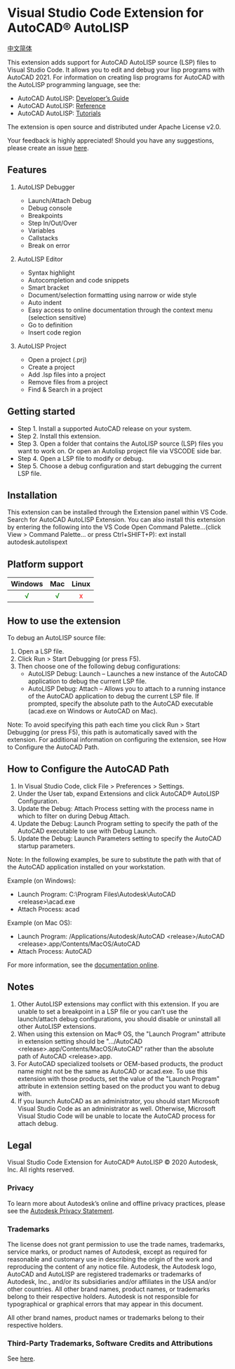 # Visual Studio Code Extension for AutoCAD® AutoLISP

[中文简体](README-zh-cn.md)

This extension adds support for AutoCAD AutoLISP source (LSP) files to Visual Studio Code. It allows you to edit and debug your lisp programs with AutoCAD 2021.
For information on creating lisp programs for AutoCAD with the AutoLISP programming language, see the:
   - AutoCAD AutoLISP: [Developer’s Guide](https://www.autodesk.com/autolisp-developers-guide)
   - AutoCAD AutoLISP: [Reference](https://www.autodesk.com/autolisp-reference)
   - AutoCAD AutoLISP: [Tutorials](https://www.autodesk.com/autolisp-tutorials)

The extension is open source and distributed under Apache License v2.0.

Your feedback is highly appreciated! Should you have any suggestions, please create an issue [here](https://github.com/Autodesk-AutoCAD/AutoLispExt/issues).

## Features
1. AutoLISP Debugger
    * Launch/Attach Debug
    * Debug console
    * Breakpoints
    * Step In/Out/Over
    * Variables
    * Callstacks
    * Break on error

2. AutoLISP Editor
    * Syntax highlight
    * Autocompletion and code snippets
    * Smart bracket
    * Document/selection formatting using narrow or wide style
    * Auto indent
    * Easy access to online documentation through the context menu (selection sensitive)
    * Go to definition
    * Insert code region

3. AutoLISP Project
    * Open a project (.prj)
    * Create a project
    * Add .lsp files into a project
    * Remove files from a project
    * Find & Search in a project

## Getting started
- Step 1. Install a supported AutoCAD release on your system. 
- Step 2. Install this extension.
- Step 3. Open a folder that contains the AutoLISP source (LSP) files you want to work on. Or open an Autolisp project file via VSCODE side bar.
- Step 4. Open a LSP file to modify or debug.
- Step 5. Choose a debug configuration and start debugging the current LSP file.

## Installation
This extension can be installed through the Extension panel within VS Code. Search for AutoCAD AutoLISP Extension.
You can also install this extension by entering the following into the VS Code Open Command Palette...(click View > Command Palette... or press Ctrl+SHIFT+P):
ext install autodesk.autolispext

## Platform support
Windows | Mac | Linux |
:-------: | :---: | :-------: |
<font color=green>√</font> | <font color=green>√</font> | <font color=red>x</font> |

## How to use the extension
To debug an AutoLISP source file:
1.  Open a LSP file.
2.  Click Run > Start Debugging (or press F5). 
3.  Then choose one of the following debug configurations:
     * AutoLISP Debug: Launch – Launches a new instance of the AutoCAD application to debug the current LSP file.
     * AutoLISP Debug: Attach – Allows you to attach to a running instance of the AutoCAD application to debug the current LSP file.
    If prompted, specify the absolute path to the AutoCAD executable (acad.exe on Windows or AutoCAD on Mac).

Note: To avoid specifying this path each time you click Run > Start Debugging (or press F5), this path is automatically saved with the extension. For additional information on configuring the extension, see How to Configure the AutoCAD Path.

## How to Configure the AutoCAD Path
1.  In Visual Studio Code, click File > Preferences > Settings.
2.  Under the User tab, expand Extensions and click AutoCAD® AutoLISP Configuration.
3.  Update the Debug: Attach Process setting with the process name in which to filter on during Debug Attach.
4.  Update the Debug: Launch Program setting to specify the path of the AutoCAD executable to use with Debug Launch.
5.  Update the Debug: Launch Parameters setting to specify the AutoCAD startup parameters.

Note: In the following examples, be sure to substitute the path with that of the AutoCAD application installed on your workstation.

Example (on Windows):
* Launch Program: C:\Program Files\Autodesk\AutoCAD &lt;release&gt;\acad.exe
* Attach Process: acad

Example (on Mac OS):
* Launch Program: /Applications/Autodesk/AutoCAD &lt;release&gt;/AutoCAD &lt;release&gt;.app/Contents/MacOS/AutoCAD
* Attach Process: AutoCAD

For more information, see the [documentation online](https://www.autodesk.com/autolisp-extension).

## Notes

1.	Other AutoLISP extensions may conflict with this extension. If you are unable to set a breakpoint in a LSP file or you can’t use the launch/attach debug configurations, you should disable or uninstall all other AutoLISP extensions.
2.	When using this extension on Mac® OS, the "Launch Program" attribute in extension setting should be ".../AutoCAD &lt;release&gt;.app/Contents/MacOS/AutoCAD" rather than the absolute path of AutoCAD &lt;release&gt;.app.
3.	For AutoCAD specialized toolsets or OEM-based products, the product name might not be the same as AutoCAD or acad.exe. To use this extension with those products, set the value of the "Launch Program" attribute in extension setting based on the product you want to debug with.
4.	If you launch AutoCAD as an administrator, you should start Microsoft Visual Studio Code as an administrator as well. Otherwise, Microsoft Visual Studio Code will be unable to locate the AutoCAD process for attach debug.

## Legal
Visual Studio Code Extension for AutoCAD® AutoLISP © 2020 Autodesk, Inc. All rights reserved.

### Privacy 
To learn more about Autodesk’s online and offline privacy practices, please see the [Autodesk Privacy Statement](https://www.autodesk.com/company/legal-notices-trademarks/privacy-statement).

### Trademarks
The license does not grant permission to use the trade names, trademarks, service marks, or product names of Autodesk, except as required for reasonable and customary use in describing the origin of the work and reproducing the content of any notice file. Autodesk, the Autodesk logo, AutoCAD and AutoLISP are registered trademarks or trademarks of Autodesk, Inc., and/or its subsidiaries and/or affiliates in the USA and/or other countries. All other brand names, product names, or trademarks belong to their respective holders. Autodesk is not responsible for typographical or graphical errors that may appear in this document.

All other brand names, product names or trademarks belong to their respective holders.

### Third-Party Trademarks, Software Credits and Attributions

See [here](NOTICE.md).
